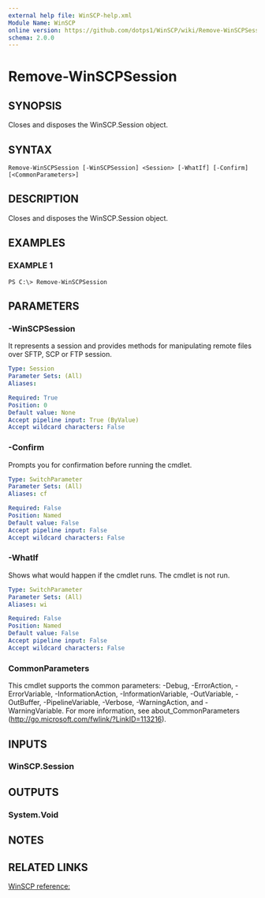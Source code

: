 ```yaml
---
external help file: WinSCP-help.xml
Module Name: WinSCP
online version: https://github.com/dotps1/WinSCP/wiki/Remove-WinSCPSession
schema: 2.0.0
---
```


# Remove-WinSCPSession

## SYNOPSIS
Closes and disposes the WinSCP.Session object.

## SYNTAX

```
Remove-WinSCPSession [-WinSCPSession] <Session> [-WhatIf] [-Confirm] [<CommonParameters>]
```

## DESCRIPTION
Closes and disposes the WinSCP.Session object.

## EXAMPLES

### EXAMPLE 1
```
PS C:\> Remove-WinSCPSession
```

## PARAMETERS

### -WinSCPSession
It represents a session and provides methods for manipulating remote files over SFTP, SCP or FTP session.

```yaml
Type: Session
Parameter Sets: (All)
Aliases:

Required: True
Position: 0
Default value: None
Accept pipeline input: True (ByValue)
Accept wildcard characters: False
```

### -Confirm
Prompts you for confirmation before running the cmdlet.

```yaml
Type: SwitchParameter
Parameter Sets: (All)
Aliases: cf

Required: False
Position: Named
Default value: False
Accept pipeline input: False
Accept wildcard characters: False
```

### -WhatIf
Shows what would happen if the cmdlet runs.
The cmdlet is not run.

```yaml
Type: SwitchParameter
Parameter Sets: (All)
Aliases: wi

Required: False
Position: Named
Default value: False
Accept pipeline input: False
Accept wildcard characters: False
```

### CommonParameters
This cmdlet supports the common parameters: -Debug, -ErrorAction, -ErrorVariable, -InformationAction, -InformationVariable, -OutVariable, -OutBuffer, -PipelineVariable, -Verbose, -WarningAction, and -WarningVariable.
For more information, see about_CommonParameters (http://go.microsoft.com/fwlink/?LinkID=113216).

## INPUTS

### WinSCP.Session

## OUTPUTS

### System.Void

## NOTES

## RELATED LINKS

[WinSCP reference:](https://winscp.net/eng/docs/library_session_close)


